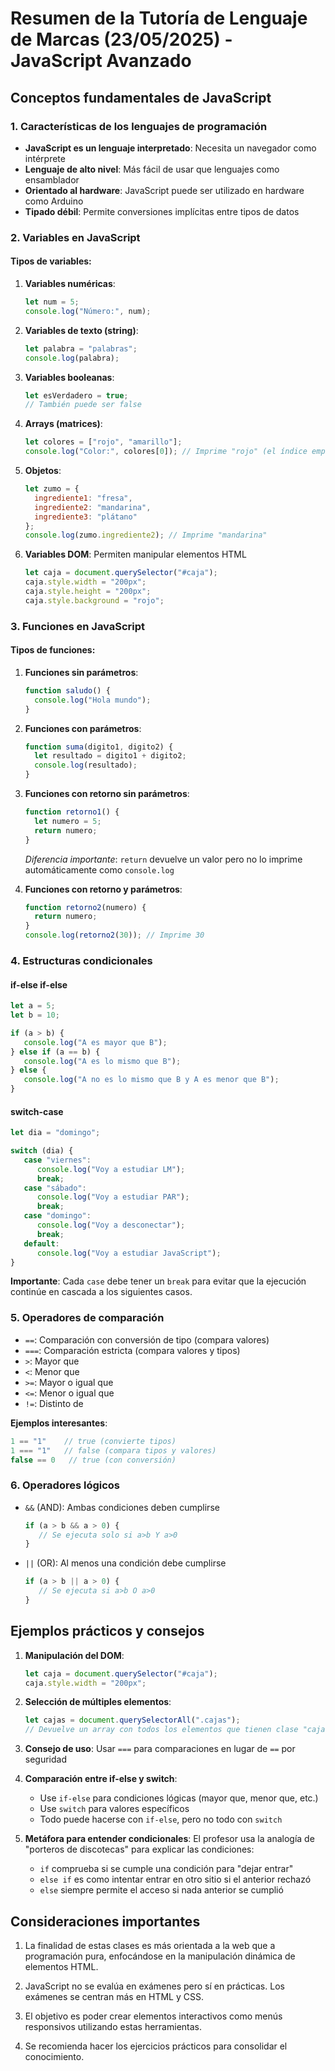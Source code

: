 # Resumen de la Tutoría de Lenguaje de Marcas (23/05/2025) - JavaScript Avanzado

## Conceptos fundamentales de JavaScript

### 1. Características de los lenguajes de programación
- **JavaScript es un lenguaje interpretado**: Necesita un navegador como intérprete
- **Lenguaje de alto nivel**: Más fácil de usar que lenguajes como ensamblador
- **Orientado al hardware**: JavaScript puede ser utilizado en hardware como Arduino
- **Tipado débil**: Permite conversiones implícitas entre tipos de datos

### 2. Variables en JavaScript

#### Tipos de variables:
1. **Variables numéricas**:
   ```javascript
   let num = 5;
   console.log("Número:", num);
   ```

2. **Variables de texto (string)**:
   ```javascript
   let palabra = "palabras";
   console.log(palabra);
   ```

3. **Variables booleanas**:
   ```javascript
   let esVerdadero = true;
   // También puede ser false
   ```

4. **Arrays (matrices)**:
   ```javascript
   let colores = ["rojo", "amarillo"];
   console.log("Color:", colores[0]); // Imprime "rojo" (el índice empieza en 0)
   ```

5. **Objetos**:
   ```javascript
   let zumo = {
     ingrediente1: "fresa",
     ingrediente2: "mandarina",
     ingrediente3: "plátano"
   };
   console.log(zumo.ingrediente2); // Imprime "mandarina"
   ```

6. **Variables DOM**: Permiten manipular elementos HTML
   ```javascript
   let caja = document.querySelector("#caja");
   caja.style.width = "200px";
   caja.style.height = "200px";
   caja.style.background = "rojo";
   ```

### 3. Funciones en JavaScript

#### Tipos de funciones:

1. **Funciones sin parámetros**:
   ```javascript
   function saludo() {
     console.log("Hola mundo");
   }
   ```

2. **Funciones con parámetros**:
   ```javascript
   function suma(digito1, digito2) {
     let resultado = digito1 + digito2;
     console.log(resultado);
   }
   ```

3. **Funciones con retorno sin parámetros**:
   ```javascript
   function retorno1() {
     let numero = 5;
     return numero;
   }
   ```
   *Diferencia importante*: `return` devuelve un valor pero no lo imprime automáticamente como `console.log`

4. **Funciones con retorno y parámetros**:
   ```javascript
   function retorno2(numero) {
     return numero;
   }
   console.log(retorno2(30)); // Imprime 30
   ```

### 4. Estructuras condicionales

#### if-else if-else
```javascript
let a = 5;
let b = 10;

if (a > b) {
   console.log("A es mayor que B");
} else if (a == b) {
   console.log("A es lo mismo que B");
} else {
   console.log("A no es lo mismo que B y A es menor que B");
}
```

#### switch-case
```javascript
let dia = "domingo";

switch (dia) {
   case "viernes":
      console.log("Voy a estudiar LM");
      break;
   case "sábado":
      console.log("Voy a estudiar PAR");
      break;
   case "domingo":
      console.log("Voy a desconectar");
      break;
   default:
      console.log("Voy a estudiar JavaScript");
}
```

**Importante**: Cada `case` debe tener un `break` para evitar que la ejecución continúe en cascada a los siguientes casos.

### 5. Operadores de comparación

- `==`: Comparación con conversión de tipo (compara valores)
- `===`: Comparación estricta (compara valores y tipos)
- `>`: Mayor que
- `<`: Menor que
- `>=`: Mayor o igual que
- `<=`: Menor o igual que
- `!=`: Distinto de

**Ejemplos interesantes**:
```javascript
1 == "1"    // true (convierte tipos)
1 === "1"   // false (compara tipos y valores)
false == 0   // true (con conversión)
```

### 6. Operadores lógicos

- `&&` (AND): Ambas condiciones deben cumplirse
   ```javascript
   if (a > b && a > 0) {
      // Se ejecuta solo si a>b Y a>0
   }
   ```

- `||` (OR): Al menos una condición debe cumplirse
   ```javascript
   if (a > b || a > 0) {
      // Se ejecuta si a>b O a>0
   }
   ```

## Ejemplos prácticos y consejos

1. **Manipulación del DOM**:
   ```javascript
   let caja = document.querySelector("#caja");
   caja.style.width = "200px";
   ```

2. **Selección de múltiples elementos**:
   ```javascript
   let cajas = document.querySelectorAll(".cajas");
   // Devuelve un array con todos los elementos que tienen clase "cajas"
   ```

3. **Consejo de uso**: Usar `===` para comparaciones en lugar de `==` por seguridad

4. **Comparación entre if-else y switch**:
   - Use `if-else` para condiciones lógicas (mayor que, menor que, etc.)
   - Use `switch` para valores específicos
   - Todo puede hacerse con `if-else`, pero no todo con `switch`

5. **Metáfora para entender condicionales**: El profesor usa la analogía de "porteros de discotecas" para explicar las condiciones:
   - `if` comprueba si se cumple una condición para "dejar entrar"
   - `else if` es como intentar entrar en otro sitio si el anterior rechazó
   - `else` siempre permite el acceso si nada anterior se cumplió

## Consideraciones importantes

1. La finalidad de estas clases es más orientada a la web que a programación pura, enfocándose en la manipulación dinámica de elementos HTML.

2. JavaScript no se evalúa en exámenes pero sí en prácticas. Los exámenes se centran más en HTML y CSS.

3. El objetivo es poder crear elementos interactivos como menús responsivos utilizando estas herramientas.

4. Se recomienda hacer los ejercicios prácticos para consolidar el conocimiento.

